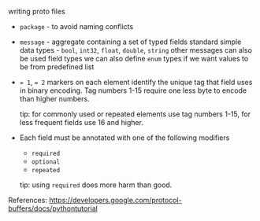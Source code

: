 writing proto files

* `package` - to avoid naming conflicts
* `message` - aggregate containing a set of typed fields
  standard simple data types - `bool`, `int32`, `float`, `double`, `string`
  other messages can also be used field types
  we can also define `enum` types if we want values to be from
  predefined list
* `= 1`, `= 2` markers on each element identify the unique tag that field
uses in binary encoding. Tag numbers 1-15 require one less byte to encode than higher
  numbers.

  tip: for commonly used or repeated elements use tag numbers 1-15, for
  less frequent fields use 16 and higher.
* Each field must be annotated with one of the following modifiers
  + `required`
  + `optional`
  + `repeated`

  tip: using `required` does more harm than good.



References:
https://developers.google.com/protocol-buffers/docs/pythontutorial

